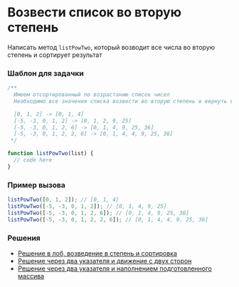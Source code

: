 # Возвести список во вторую степень

Написать метод `listPowTwo`, который возводит все числа во вторую степень и сортирует результат

### Шаблон для задачки

```js
/**
  Имеем отсортированный по возрастанию список чисел
  Необходимо все значения списка возвести во вторую степень и вернуть в отсортированном по возрастанию виде

  [0, 1, 2] -> [0, 1, 4]
  [-5, -3, 0, 1, 2] -> [0, 1, 2, 9, 25]
  [-5, -3, 0, 1, 2, 6] -> [0, 1, 4, 9, 25, 36]
  [-5, -3, 0, 1, 2, 2, 6] -> [0, 1, 4, 4, 9, 25, 36]
 */

function listPowTwo(list) {
  // code here
}
```

### Пример вызова

```js
listPowTwo([0, 1, 2]); // [0, 1, 4]
listPowTwo([-5, -3, 0, 1, 2]); // [0, 1, 4, 9, 25]
listPowTwo([-5, -3, 0, 1, 2, 6]); // [0, 1, 4, 9, 25, 36]
listPowTwo([-5, -3, 0, 1, 2, 2, 6]); // [0, 1, 4, 4, 9, 25, 36]
```

### Решения

- [Решение в лоб, возведение в степень и сортировка](listPowTwo.first.ts)
- [Решение через два указателя и движение с двух сторон](listPowTwo.second.ts)
- [Решение через два указателя и наполнением подготовленного массива](listPowTwo.third.ts)
